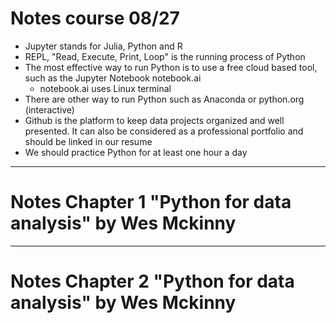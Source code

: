 # Notes course 08/27 #
- Jupyter stands for Julia, Python and R
- REPL, "Read, Execute, Print, Loop" is the running process of Python
- The most effective way to run Python is to use a free cloud based tool, such as the Jupyter Notebook notebook.ai
  - notebook.ai uses Linux terminal
- There are other way to run Python such as Anaconda or python.org (interactive)
- Github is the platform to keep data projects organized and well presented. It can also be considered as a professional portfolio and should be linked in our resume
- We should practice Python for at least one hour a day 
 
---
# Notes Chapter 1 "Python for data analysis" by Wes Mckinny #
---
# Notes Chapter 2 "Python for data analysis" by Wes Mckinny #
